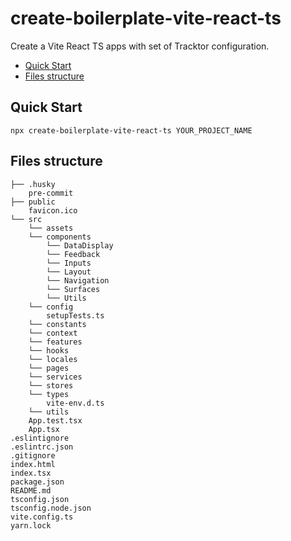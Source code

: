 # create-boilerplate-vite-react-ts

Create a Vite React TS apps with set of Tracktor configuration.

- [Quick Start](#Quick-Start)
- [Files structure](#Files-structure)

## Quick Start

```console
npx create-boilerplate-vite-react-ts YOUR_PROJECT_NAME
```

## Files structure

```
├── .husky
    pre-commit
├── public
    favicon.ico
└── src
    └── assets
    └── components
        └── DataDisplay
        └── Feedback
        └── Inputs
        └── Layout
        └── Navigation
        └── Surfaces
        └── Utils
    └── config
        setupTests.ts
    └── constants
    └── context
    └── features
    └── hooks
    └── locales
    └── pages
    └── services
    └── stores
    └── types
        vite-env.d.ts
    └── utils
    App.test.tsx
    App.tsx
.eslintignore
.eslintrc.json
.gitignore
index.html
index.tsx
package.json
README.md
tsconfig.json
tsconfig.node.json
vite.config.ts
yarn.lock
```
